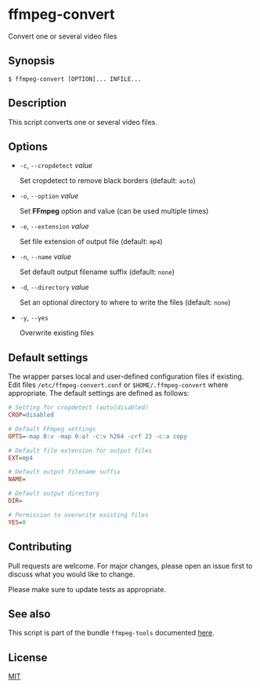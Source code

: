 # ffmpeg-convert

Convert one or several video files


## Synopsis

```console
$ ffmpeg-convert [OPTION]... INFILE...
```


## Description

This script converts one or several video files.


## Options

+ `-c`, `--cropdetect` _value_

  Set cropdetect to remove black borders (default: `auto`)

+ `-o`, `--option` _value_

  Set **FFmpeg** option and value (can be used multiple times)

+ `-e`, `--extension` _value_

  Set file extension of output file (default: `mp4`)

+ `-n`, `--name` _value_

  Set default output filename suffix (default: `none`)

+ `-d`, `--directory` _value_

  Set an optional directory to where to write the files (default: `none`)

+ `-y`, `--yes`

  Overwrite existing files


## Default settings

The wrapper parses local and user-defined configuration files if existing.  Edit files `/etc/ffmpeg-convert.conf` or `$HOME/.ffmpeg-convert` where appropriate.  The default settings are defined as follows:

```ini
# Setting for cropdetect (auto|disabled)
CROP=disabled

# Default FFmpeg settings
OPTS=-map 0:v -map 0:a? -c:v h264 -crf 23 -c:a copy

# Default file extension for output files
EXT=mp4

# Default output filename suffix
NAME=

# Default output directory
DIR=

# Permission to overwrite existing files
YES=0
```


## Contributing

Pull requests are welcome. For major changes, please open an issue first to discuss what you would like to change.

Please make sure to update tests as appropriate.


## See also

This script is part of the bundle `ffmpeg-tools` documented [here](../../README.md).


## License

[MIT](https://choosealicense.com/licenses/mit/)
